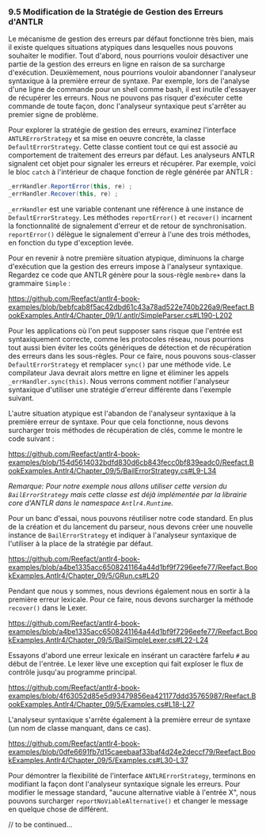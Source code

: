﻿### 9.5 Modification de la Stratégie de Gestion des Erreurs d'ANTLR

Le mécanisme de gestion des erreurs par défaut fonctionne très bien, mais il existe quelques situations atypiques dans lesquelles nous pouvons souhaiter le modifier. Tout d'abord, nous pourrions vouloir désactiver une partie de la gestion des erreurs en ligne en raison de sa surcharge d'exécution. Deuxièmement, nous pourrions vouloir abandonner l'analyseur syntaxique à la première erreur de syntaxe. Par exemple, lors de l'analyse d'une ligne de commande pour un shell comme bash, il est inutile d'essayer de récupérer les erreurs. Nous ne pouvons pas risquer d'exécuter cette commande de toute façon, donc l'analyseur syntaxique peut s'arrêter au premier signe de problème.

Pour explorer la stratégie de gestion des erreurs, examinez l'interface `ANTLRErrorStrategy` et sa mise en oeuvre concrète, la classe `DefaultErrorStrategy`. Cette classe contient tout ce qui est associé au comportement de traitement des erreurs par défaut. Les analyseurs ANTLR signalent cet objet pour signaler les erreurs et récupérer. Par exemple, voici le bloc `catch` à l'intérieur de chaque fonction de règle générée par ANTLR :

```csharp
_errHandler.ReportError(this, re) ;
_errHandler.Recover(this, re) ;
```

`_errHandler` est une variable contenant une référence à une instance de `DefaultErrorStrategy`. Les méthodes `reportError()` et `recover()` incarnent la fonctionnalité de signalement d'erreur et de retour de synchronisation. `reportError()` délègue le signalement d'erreur à l'une des trois méthodes, en fonction du type d'exception levée.

Pour en revenir à notre première situation atypique, diminuons la charge d'exécution que la gestion des erreurs impose à l'analyseur syntaxique. Regardez ce code que ANTLR génère pour la sous-règle `membre+` dans la grammaire `Simple` :

https://github.com/Reefact/antlr4-book-examples/blob/bebfcab8f5ac42dbd61c43a78ad522e740b226a9/Reefact.BookExamples.Antlr4/Chapter_09/1/.antlr/SimpleParser.cs#L190-L202

Pour les applications où l'on peut supposer sans risque que l'entrée est syntaxiquement correcte, comme les protocoles réseau, nous pourrions tout aussi bien éviter les coûts génériques de détection et de récupération des erreurs dans les sous-règles. Pour ce faire, nous pouvons sous-classer `DefaultErrorStrategy` et remplacer `sync()` par une méthode vide. Le compilateur Java devrait alors mettre en ligne et éliminer les appels `_errHandler.sync(this)`. Nous verrons comment notifier l'analyseur syntaxique d'utiliser une stratégie d'erreur différente dans l'exemple suivant.

L'autre situation atypique est l'abandon de l'analyseur syntaxique à la première erreur de syntaxe. Pour que cela fonctionne, nous devons surcharger trois méthodes de récupération de clés, comme le montre le code suivant :

https://github.com/Reefact/antlr4-book-examples/blob/154d5614032bdfd830d6cb843fecc0bf839eadc0/Reefact.BookExamples.Antlr4/Chapter_09/5/BailErrorStrategy.cs#L9-L34

_Remarque: Pour notre exemple nous allons utiliser cette version du `BailErrorStrategy` mais cette classe est déjà implémentée par la librairie core d'ANTLR dans le namespace `Antlr4.Runtime`._

Pour un banc d'essai, nous pouvons réutiliser notre code standard. En plus de la création et du lancement du parseur, nous devons créer une nouvelle instance de `BailErrorStrategy` et indiquer à l'analyseur syntaxique de l'utiliser à la place de la stratégie par défaut.

https://github.com/Reefact/antlr4-book-examples/blob/a4be1335acc6508241164a44d1bf9f7296eefe77/Reefact.BookExamples.Antlr4/Chapter_09/5/GRun.cs#L20

Pendant que nous y sommes, nous devrions également nous en sortir à la première erreur lexicale. Pour ce faire, nous devons surcharger la méthode `recover()` dans le Lexer.

https://github.com/Reefact/antlr4-book-examples/blob/a4be1335acc6508241164a44d1bf9f7296eefe77/Reefact.BookExamples.Antlr4/Chapter_09/5/BailSimpleLexer.cs#L22-L24

Essayons d'abord une erreur lexicale en insérant un caractère farfelu `#` au début de l'entrée. Le lexer lève une exception qui fait exploser le flux de contrôle jusqu'au programme principal.

https://github.com/Reefact/antlr4-book-examples/blob/4f63052d85e5d93479856ea421177ddd35765987/Reefact.BookExamples.Antlr4/Chapter_09/5/Examples.cs#L18-L27

L'analyseur syntaxique s'arrête également à la première erreur de syntaxe (un nom de classe manquant, dans ce cas).

https://github.com/Reefact/antlr4-book-examples/blob/0dfe6691fb7d15caeebaaf33baf4d24e2deccf79/Reefact.BookExamples.Antlr4/Chapter_09/5/Examples.cs#L30-L37

Pour démontrer la flexibilité de l'interface `ANTLRErrorStrategy`, terminons en modifiant la façon dont l'analyseur syntaxique signale les erreurs. Pour modifier le message standard, "aucune alternative viable à l'entrée X", nous pouvons surcharger `reportNoViableAlternative()` et changer le message en quelque chose de différent.

// to be continued...
